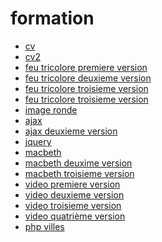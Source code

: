 # formation
<html lang="en">
<head>
    <meta charset="UTF-8">
    <meta name="viewport" content="width=device-width, initial-scale=1.0">
    <meta http-equiv="X-UA-Compatible" content="ie=edge">
    <title>Document</title>
</head>
<body>
    <ul>
    <li><a href="https://niconwo.github.io/formation/cv/">cv</a></li>
        <li><a href="https://niconwo.github.io/formation/cv2/">cv2</a></li>
    <li> <a href="https://niconwo.github.io/formation/feu/index.html">feu tricolore premiere version </a></li>
   <li><a href="https://niconwo.github.io/formation/feu/index2.html">feu tricolore deuxieme version </a></li>
<li><a href="https://niconwo.github.io/formation/feu/index3.html">feu tricolore troisieme version </a></li>
        <li><a href="https://niconwo.github.io/formation/feu/index3.html">feu tricolore troisieme version </a></li>
        <li><a href="https://niconwo.github.io/formation/image ronde/">image ronde</a></li>
        <li><a href="https://niconwo.github.io/formation/javascript/ajax/index.html">ajax</a></li>
    <li><a href="https://niconwo.github.io/formation/javascript/ajax/index2.html">ajax deuxieme version</a></li>
   <li><a href="https://niconwo.github.io/formation/javascript/jquery/index.html">jquery </a></li>
         <li><a href="https://niconwo.github.io/formation/macbeth/acceuil.html">macbeth</a></li>
        <li><a href="https://niconwo.github.io/formation/macbeth/acceuil2.html">macbeth deuxime version</a></li>
        <li><a href="https://niconwo.github.io/formation/macbeth/acceuil3.html">macbeth troisieme version</a></li>
       
<li><a href="https://niconwo.github.io/formation/video/test1.html">video premiere version</a></li>
        <li><a href="https://niconwo.github.io/formation/video/test2.html">video deuxieme version</a></li>
         <li><a href="https://niconwo.github.io/formation/video/test 3.html">video troisieme version</a></li>
          <li><a href="https://niconwo.github.io/formation/video/test4.html">video quatrième version</a></li>
          <li><a href="https://niconwo.github.io/php/structures/villes/index.php">php villes</a></li>
        
</ul>
    
    
</body>
</html>
